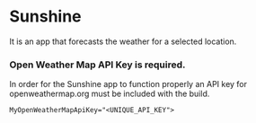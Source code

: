 Sunshine
========

It is an app that forecasts the weather for a selected location.

### Open Weather Map API Key is required.

In order for the Sunshine app to function properly an API key for openweathermap.org must be included with the build.

`MyOpenWeatherMapApiKey="<UNIQUE_API_KEY">`

